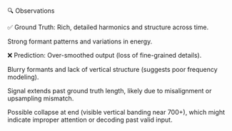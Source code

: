 🔍 Observations

✅ Ground Truth:
Rich, detailed harmonics and structure across time.

Strong formant patterns and variations in energy.

❌ Prediction:
Over-smoothed output (loss of fine-grained details).

Blurry formants and lack of vertical structure (suggests poor frequency modeling).

Signal extends past ground truth length, likely due to misalignment or upsampling mismatch.

Possible collapse at end (visible vertical banding near 700+), which might indicate improper attention or decoding past valid input.

